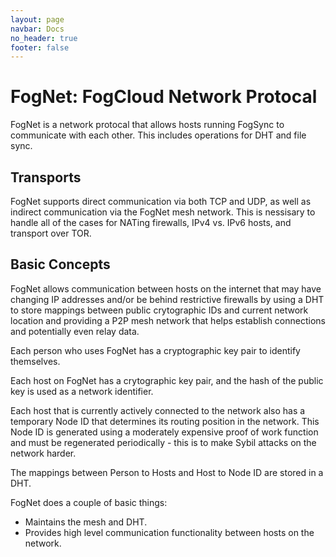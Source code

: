 ```yaml
---
layout: page
navbar: Docs
no_header: true
footer: false
---
```


# FogNet: FogCloud Network Protocal

FogNet is a network protocal that allows hosts running FogSync to communicate
with each other. This includes operations for DHT and file sync.

## Transports

FogNet supports direct communication via both TCP and UDP, as well as indirect
communication via the FogNet mesh network. This is nessisary to handle all of
the cases for NATing firewalls, IPv4 vs. IPv6 hosts, and transport over TOR.

## Basic Concepts

FogNet allows communication between hosts on the internet that may have
changing IP addresses and/or be behind restrictive firewalls by using a DHT to
store mappings between public crytographic IDs and current network location and
providing a P2P mesh network that helps establish connections and potentially
even relay data.

Each person who uses FogNet has a cryptographic key pair to identify themselves.

Each host on FogNet has a crytographic key pair, and the hash of the public key
is used as a network identifier.

Each host that is currently actively connected to the network also has a
temporary Node ID that determines its routing position in the network. This
Node ID is generated using a moderately expensive proof of work function and
must be regenerated periodically - this is to make Sybil attacks on the
network harder.

The mappings between Person to Hosts and Host to Node ID are stored in a DHT.

FogNet does a couple of basic things:

 - Maintains the mesh and DHT.
 - Provides high level communication functionality between hosts on the network.



